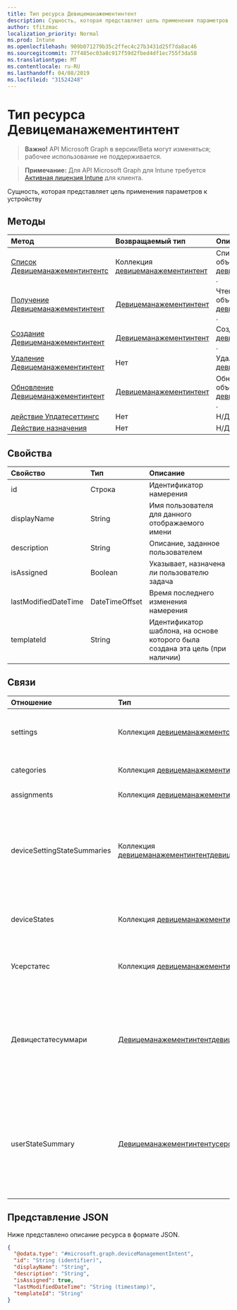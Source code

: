 ```yaml
---
title: Тип ресурса Девицеманажементинтент
description: Сущность, которая представляет цель применения параметров к устройству
author: tfitzmac
localization_priority: Normal
ms.prod: Intune
ms.openlocfilehash: 909b071279b35c2ffec4c27b3431d25f7da8ac46
ms.sourcegitcommit: 77f485ec03a8c917f59d2fbed4df1ec755f3da58
ms.translationtype: MT
ms.contentlocale: ru-RU
ms.lasthandoff: 04/08/2019
ms.locfileid: "31524248"
---
```

# <a name="devicemanagementintent-resource-type"></a>Тип ресурса Девицеманажементинтент

> **Важно!** API Microsoft Graph в версии/Beta могут изменяться; рабочее использование не поддерживается.

> **Примечание:** Для API Microsoft Graph для Intune требуется [Активная лицензия Intune](https://go.microsoft.com/fwlink/?linkid=839381) для клиента.

Сущность, которая представляет цель применения параметров к устройству

## <a name="methods"></a>Методы
|Метод|Возвращаемый тип|Описание|
|:---|:---|:---|
|[Список Девицеманажементинтентс](../api/intune-deviceintent-devicemanagementintent-list.md)|Коллекция [девицеманажементинтент](../resources/intune-deviceintent-devicemanagementintent.md)|Список свойств и связей объектов [девицеманажементинтент](../resources/intune-deviceintent-devicemanagementintent.md) .|
|[Получение Девицеманажементинтент](../api/intune-deviceintent-devicemanagementintent-get.md)|[Девицеманажементинтент](../resources/intune-deviceintent-devicemanagementintent.md)|Чтение свойств и связей объекта [девицеманажементинтент](../resources/intune-deviceintent-devicemanagementintent.md) .|
|[Создание Девицеманажементинтент](../api/intune-deviceintent-devicemanagementintent-create.md)|[Девицеманажементинтент](../resources/intune-deviceintent-devicemanagementintent.md)|Создание нового объекта [девицеманажементинтент](../resources/intune-deviceintent-devicemanagementintent.md) .|
|[Удаление Девицеманажементинтент](../api/intune-deviceintent-devicemanagementintent-delete.md)|Нет|Удаляет объект [девицеманажементинтент](../resources/intune-deviceintent-devicemanagementintent.md).|
|[Обновление Девицеманажементинтент](../api/intune-deviceintent-devicemanagementintent-update.md)|[Девицеманажементинтент](../resources/intune-deviceintent-devicemanagementintent.md)|Обновление свойств объекта [девицеманажементинтент](../resources/intune-deviceintent-devicemanagementintent.md) .|
|[действие Упдатесеттингс](../api/intune-deviceintent-devicemanagementintent-updatesettings.md)|Нет|Н/Д|
|[Действие назначения](../api/intune-deviceintent-devicemanagementintent-assign.md)|Нет|Н/Д|

## <a name="properties"></a>Свойства
|Свойство|Тип|Описание|
|:---|:---|:---|
|id|Строка|Идентификатор намерения|
|displayName|String|Имя пользователя для данного отображаемого имени|
|description|String|Описание, заданное пользователем|
|isAssigned|Boolean|Указывает, назначена ли пользователю задача|
|lastModifiedDateTime|DateTimeOffset|Время последнего изменения намерения|
|templateId|String|Идентификатор шаблона, на основе которого была создана эта цель (при наличии)|

## <a name="relationships"></a>Связи
|Отношение|Тип|Описание|
|:---|:---|:---|
|settings|Коллекция [девицеманажементсеттингинстанце](../resources/intune-deviceintent-devicemanagementsettinginstance.md)|Набор всех параметров, которые необходимо применить|
|categories|Коллекция [девицеманажементинтентсеттингкатегори](../resources/intune-deviceintent-devicemanagementintentsettingcategory.md)|Коллекция настроек категорий|
|assignments|Коллекция [девицеманажементинтентассигнмент](../resources/intune-deviceintent-devicemanagementintentassignment.md)|Коллекция назначений|
|deviceSettingStateSummaries|Коллекция [девицеманажементинтентдевицесеттингстатесуммари](../resources/intune-deviceintent-devicemanagementintentdevicesettingstatesummary.md)|Набор параметров и их состояний, а также количество устройств, которые относятся к соответствующему состоянию для всех параметров в цели|
|deviceStates|Коллекция [девицеманажементинтентдевицестате](../resources/intune-deviceintent-devicemanagementintentdevicestate.md)|Коллекция состояний всех устройств, к которым применяется цель|
|Усерстатес|Коллекция [девицеманажементинтентусерстате](../resources/intune-deviceintent-devicemanagementintentuserstate.md)|Коллекция состояний всех пользователей, к которым применяется цель|
|Девицестатесуммари|[Девицеманажементинтентдевицестатесуммари](../resources/intune-deviceintent-devicemanagementintentdevicestatesummary.md)|Сводка состояний устройств и счетчиков устройств, которые относятся к соответствующему состоянию для всех устройств, к которым применяется цель|
|userStateSummary|[Девицеманажементинтентусерстатесуммари](../resources/intune-deviceintent-devicemanagementintentuserstatesummary.md)|Сводка по состояниям пользователей и количества пользователей, относящихся к соответствующему состоянию для всех пользователей, к которым применяется цель|

## <a name="json-representation"></a>Представление JSON
Ниже представлено описание ресурса в формате JSON.
<!-- {
  "blockType": "resource",
  "keyProperty": "id",
  "@odata.type": "microsoft.graph.deviceManagementIntent"
}
-->
``` json
{
  "@odata.type": "#microsoft.graph.deviceManagementIntent",
  "id": "String (identifier)",
  "displayName": "String",
  "description": "String",
  "isAssigned": true,
  "lastModifiedDateTime": "String (timestamp)",
  "templateId": "String"
}
```







